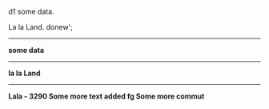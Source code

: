 d1
some data.

La la Land.
donew';
<hr>
<b>
  <p>
  some data<b><p><hr>la la Land
  <hr>


Lala - 3290
Some more text added
 fg
Some more commut
